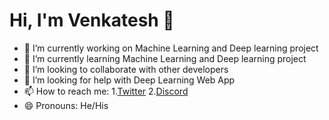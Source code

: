 # Hi, I'm Venkatesh 👋


- 🔭 I’m currently working on Machine Learning and Deep learning project
- 🌱 I’m currently learning Machine Learning and Deep learning project
- 👯 I’m looking to collaborate with other developers
- 🤔 I’m looking for help with Deep Learning Web App
- 📫 How to reach me: 
     1.[Twitter](https://twitter.com/Venkate03139145)
     2.[Discord](https://discord.com/invite/HfTZAbNEzR)
- 😄 Pronouns: He/His

